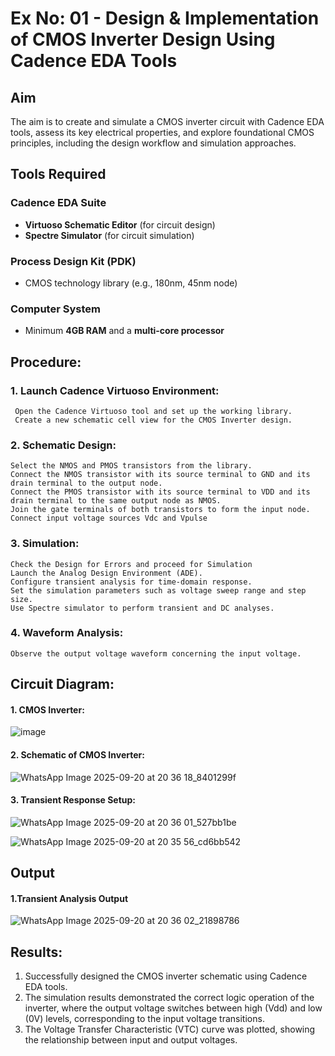 # Ex No: 01 - Design & Implementation of CMOS Inverter Design Using Cadence EDA Tools

## Aim
The aim is to create and simulate a CMOS inverter circuit with Cadence EDA tools, assess its key electrical properties, and explore foundational CMOS principles, including the design workflow and simulation approaches.

## Tools Required

### Cadence EDA Suite
- **Virtuoso Schematic Editor** (for circuit design)  
- **Spectre Simulator** (for circuit simulation)  

### Process Design Kit (PDK)
- CMOS technology library (e.g., 180nm, 45nm node)  

### Computer System
- Minimum **4GB RAM** and a **multi-core processor**

## Procedure:
### 1. Launch Cadence Virtuoso Environment:
     Open the Cadence Virtuoso tool and set up the working library.
     Create a new schematic cell view for the CMOS Inverter design.
### 2. Schematic Design:
    Select the NMOS and PMOS transistors from the library.
    Connect the NMOS transistor with its source terminal to GND and its drain terminal to the output node.
    Connect the PMOS transistor with its source terminal to VDD and its drain terminal to the same output node as NMOS.
    Join the gate terminals of both transistors to form the input node.
    Connect input voltage sources Vdc and Vpulse
### 3. Simulation:
    Check the Design for Errors and proceed for Simulation
    Launch the Analog Design Environment (ADE).
    Configure transient analysis for time-domain response.
    Set the simulation parameters such as voltage sweep range and step size.
    Use Spectre simulator to perform transient and DC analyses.
### 4. Waveform Analysis:
    Observe the output voltage waveform concerning the input voltage.

## Circuit Diagram:
#### 1. CMOS Inverter:

![image](https://github.com/user-attachments/assets/e3e06487-52b2-4b56-9dcd-03c5c9394a4c)


#### 2. Schematic of CMOS Inverter:
![WhatsApp Image 2025-09-20 at 20 36 18_8401299f](https://github.com/user-attachments/assets/9952d533-c008-48d3-9c14-1f15622c86ed)



#### 3. Transient Response Setup:

![WhatsApp Image 2025-09-20 at 20 36 01_527bb1be](https://github.com/user-attachments/assets/2b9e642c-c7a2-411d-8ca0-21f7b65906c1)


![WhatsApp Image 2025-09-20 at 20 35 56_cd6bb542](https://github.com/user-attachments/assets/4400df66-70a7-41a1-aae4-88fd7f5433ed)




## Output
#### 1.Transient Analysis Output

  ![WhatsApp Image 2025-09-20 at 20 36 02_21898786](https://github.com/user-attachments/assets/82ab2d55-6c10-45ff-863b-e6dea7898fd0)



## Results:

1.	Successfully designed the CMOS inverter schematic using Cadence EDA tools.
2.	The simulation results demonstrated the correct logic operation of the inverter, where the output voltage switches between high (Vdd) and low (0V) levels, corresponding to the input voltage transitions.
3.	The Voltage Transfer Characteristic (VTC) curve was plotted, showing the relationship between input and output voltages.











